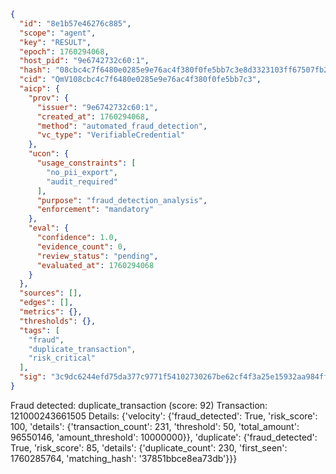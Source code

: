 ```json
{
  "id": "8e1b57e46276c885",
  "scope": "agent",
  "key": "RESULT",
  "epoch": 1760294068,
  "host_pid": "9e6742732c60:1",
  "hash": "08cbc4c7f6480e0285e9e76ac4f380f0fe5bb7c3e8d3323103ff67507fb23f3f",
  "cid": "QmV108cbc4c7f6480e0285e9e76ac4f380f0fe5bb7c3",
  "aicp": {
    "prov": {
      "issuer": "9e6742732c60:1",
      "created_at": 1760294068,
      "method": "automated_fraud_detection",
      "vc_type": "VerifiableCredential"
    },
    "ucon": {
      "usage_constraints": [
        "no_pii_export",
        "audit_required"
      ],
      "purpose": "fraud_detection_analysis",
      "enforcement": "mandatory"
    },
    "eval": {
      "confidence": 1.0,
      "evidence_count": 0,
      "review_status": "pending",
      "evaluated_at": 1760294068
    }
  },
  "sources": [],
  "edges": [],
  "metrics": {},
  "thresholds": {},
  "tags": [
    "fraud",
    "duplicate_transaction",
    "risk_critical"
  ],
  "sig": "3c9dc6244efd75da377c9771f54102730267be62cf4f3a25e15932aa984ff56c"
}
```

Fraud detected: duplicate_transaction (score: 92)
Transaction: 121000243661505
Details: {'velocity': {'fraud_detected': True, 'risk_score': 100, 'details': {'transaction_count': 231, 'threshold': 50, 'total_amount': 96550146, 'amount_threshold': 10000000}}, 'duplicate': {'fraud_detected': True, 'risk_score': 85, 'details': {'duplicate_count': 230, 'first_seen': 1760285764, 'matching_hash': '37851bbce8ea73db'}}}